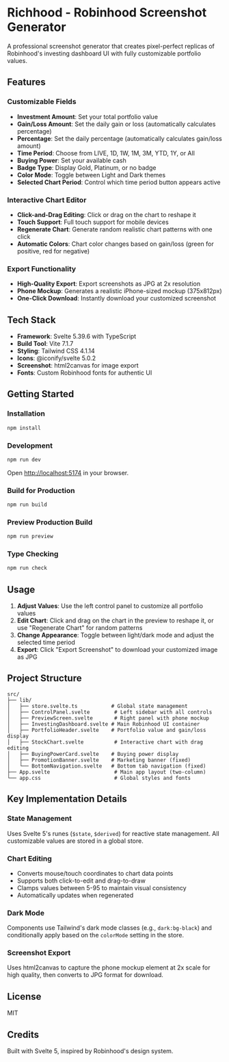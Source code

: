 # Richhood - Robinhood Screenshot Generator

A professional screenshot generator that creates pixel-perfect replicas of Robinhood's investing dashboard UI with fully customizable portfolio values.

## Features

### Customizable Fields

- **Investment Amount**: Set your total portfolio value
- **Gain/Loss Amount**: Set the daily gain or loss (automatically calculates percentage)
- **Percentage**: Set the daily percentage (automatically calculates gain/loss amount)
- **Time Period**: Choose from LIVE, 1D, 1W, 1M, 3M, YTD, 1Y, or All
- **Buying Power**: Set your available cash
- **Badge Type**: Display Gold, Platinum, or no badge
- **Color Mode**: Toggle between Light and Dark themes
- **Selected Chart Period**: Control which time period button appears active

### Interactive Chart Editor

- **Click-and-Drag Editing**: Click or drag on the chart to reshape it
- **Touch Support**: Full touch support for mobile devices
- **Regenerate Chart**: Generate random realistic chart patterns with one click
- **Automatic Colors**: Chart color changes based on gain/loss (green for positive, red for negative)

### Export Functionality

- **High-Quality Export**: Export screenshots as JPG at 2x resolution
- **Phone Mockup**: Generates a realistic iPhone-sized mockup (375x812px)
- **One-Click Download**: Instantly download your customized screenshot

## Tech Stack

- **Framework**: Svelte 5.39.6 with TypeScript
- **Build Tool**: Vite 7.1.7
- **Styling**: Tailwind CSS 4.1.14
- **Icons**: @iconify/svelte 5.0.2
- **Screenshot**: html2canvas for image export
- **Fonts**: Custom Robinhood fonts for authentic UI

## Getting Started

### Installation

```bash
npm install
```

### Development

```bash
npm run dev
```

Open [http://localhost:5174](http://localhost:5174) in your browser.

### Build for Production

```bash
npm run build
```

### Preview Production Build

```bash
npm run preview
```

### Type Checking

```bash
npm run check
```

## Usage

1. **Adjust Values**: Use the left control panel to customize all portfolio values
2. **Edit Chart**: Click and drag on the chart in the preview to reshape it, or use "Regenerate Chart" for random patterns
3. **Change Appearance**: Toggle between light/dark mode and adjust the selected time period
4. **Export**: Click "Export Screenshot" to download your customized image as JPG

## Project Structure

```
src/
├── lib/
│   ├── store.svelte.ts           # Global state management
│   ├── ControlPanel.svelte        # Left sidebar with all controls
│   ├── PreviewScreen.svelte       # Right panel with phone mockup
│   ├── InvestingDashboard.svelte # Main Robinhood UI container
│   ├── PortfolioHeader.svelte    # Portfolio value and gain/loss display
│   ├── StockChart.svelte          # Interactive chart with drag editing
│   ├── BuyingPowerCard.svelte    # Buying power display
│   ├── PromotionBanner.svelte    # Marketing banner (fixed)
│   └── BottomNavigation.svelte   # Bottom tab navigation (fixed)
├── App.svelte                     # Main app layout (two-column)
└── app.css                        # Global styles and fonts
```

## Key Implementation Details

### State Management

Uses Svelte 5's runes (`$state`, `$derived`) for reactive state management. All customizable values are stored in a global store.

### Chart Editing

- Converts mouse/touch coordinates to chart data points
- Supports both click-to-edit and drag-to-draw
- Clamps values between 5-95 to maintain visual consistency
- Automatically updates when regenerated

### Dark Mode

Components use Tailwind's dark mode classes (e.g., `dark:bg-black`) and conditionally apply based on the `colorMode` setting in the store.

### Screenshot Export

Uses html2canvas to capture the phone mockup element at 2x scale for high quality, then converts to JPG format for download.

## License

MIT

## Credits

Built with Svelte 5, inspired by Robinhood's design system.
